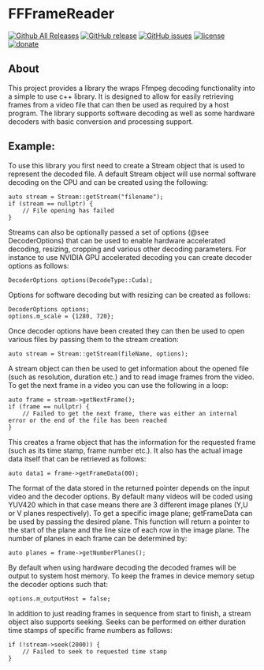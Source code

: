 FFFrameReader
=============
[![Github All Releases](https://img.shields.io/github/downloads/Sibras/FFFrameReader/total.svg)](https://github.com/Sibras/FFFrameReader/releases)
[![GitHub release](https://img.shields.io/github/release/Sibras/FFFrameReader.svg)](https://github.com/Sibras/FFFrameReader/releases/latest)
[![GitHub issues](https://img.shields.io/github/issues/Sibras/FFFrameReader.svg)](https://github.com/Sibras/FFFrameReader/issues)
[![license](https://img.shields.io/github/license/Sibras/FFFrameReader.svg)](https://github.com/Sibras/FFFrameReader/blob/master/LICENSE)
[![donate](https://img.shields.io/badge/donate-link-brightgreen.svg)](https://shiftmediaproject.github.io/8-donate/)

## About

This project provides a library the wraps Ffmpeg decoding functionality into a simple to use c++ library.
It is designed to allow for easily retrieving frames from a video file that can then be used as required by a host program.
The library supports software decoding as well as some hardware decoders with basic conversion and processing support.

## Example:
To use this library you first need to create a Stream object that is used to represent the decoded file. 
A default Stream object will use normal software decoding on the CPU and can be created using the following:
~~~~
auto stream = Stream::getStream("filename");
if (stream == nullptr) {
    // File opening has failed
}
~~~~
Streams can also be optionally passed a set of options (@see DecoderOptions) that can be used to enable
hardware accelerated decoding, resizing, cropping and various other decoding parameters. For instance to 
use NVIDIA GPU accelerated decoding you can create decoder options as follows:
~~~~
DecoderOptions options(DecodeType::Cuda);
~~~~
Options for software decoding but with resizing can be created as follows:
~~~~
DecoderOptions options;
options.m_scale = {1280, 720};
~~~~
Once decoder options have been created they can then be used to open various files by passing them to the stream creation:
~~~~
auto stream = Stream::getStream(fileName, options);
~~~~
A stream object can then be used to get information about the opened file (such as resolution, duration etc.) and to
read image frames from the video. To get the next frame in a video you can use the following in a loop:
~~~~
auto frame = stream->getNextFrame();
if (frame == nullptr) {
    // Failed to get the next frame, there was either an internal error or the end of the file has been reached
}
~~~~
This creates a frame object that has the information for the requested frame (such as its time stamp, frame number
etc.). It also has the actual image data itself that can be retrieved as follows:
~~~~
auto data1 = frame->getFrameData(00);
~~~~
The format of the data stored in the returned pointer depends on the input video and the decoder options. By default
many videos will be coded using YUV420 which in that case means there are 3 different image planes (Y,U or V planes respectively).
To get a specific image plane; getFrameData can be used by passing the desired plane. This function will return a pointer 
to the start of the plane and the line size of each row in the image plane. The number of planes in each frame can be determined by:
~~~~
auto planes = frame->getNumberPlanes();
~~~~
By default when using hardware decoding the decoded frames will be output to system host memory. To keep the frames in device 
memory setup the decoder options such that:
~~~~
options.m_outputHost = false;
~~~~
In addition to just reading frames in sequence from start to finish, a stream object also supports seeking. Seeks can
be performed on either duration time stamps of specific frame numbers as follows:
~~~~
if (!stream->seek(2000)) {
    // Failed to seek to requested time stamp
}
~~~~